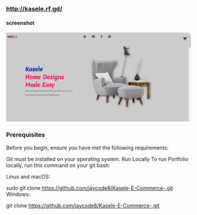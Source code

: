 ### http://kasele.rf.gd/

#### screenshot
<img src="https://raw.githubusercontent.com/jaycode8/Personal-Web-Portfolio/main/src/Components/About/Projects/img/funiture.png" />

### Prerequisites
Before you begin, ensure you have met the following requirements:

Git must be installed on your operating system.
Run Locally
To run Portfolio locally, run this command on your git bash:

Linux and macOS:

sudo git clone https://github.com/jaycode8/Kasele-E-Commerce-.git
Windows:

git clone https://github.com/jaycode8/Kasele-E-Commerce-.git
